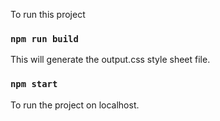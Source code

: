 To run this project 

### `npm run build`

This will generate the output.css style sheet file.

### `npm start`

To run the project on localhost.
